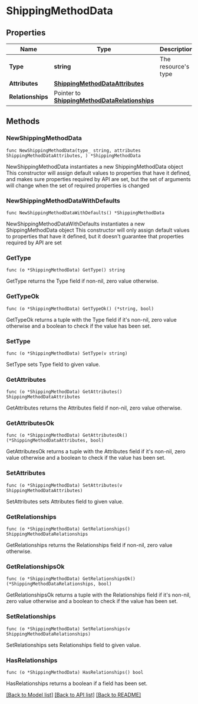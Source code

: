 # ShippingMethodData

## Properties

Name | Type | Description | Notes
------------ | ------------- | ------------- | -------------
**Type** | **string** | The resource&#39;s type | [default to "shipping_methods"]
**Attributes** | [**ShippingMethodDataAttributes**](ShippingMethodDataAttributes.md) |  | 
**Relationships** | Pointer to [**ShippingMethodDataRelationships**](ShippingMethodDataRelationships.md) |  | [optional] 

## Methods

### NewShippingMethodData

`func NewShippingMethodData(type_ string, attributes ShippingMethodDataAttributes, ) *ShippingMethodData`

NewShippingMethodData instantiates a new ShippingMethodData object
This constructor will assign default values to properties that have it defined,
and makes sure properties required by API are set, but the set of arguments
will change when the set of required properties is changed

### NewShippingMethodDataWithDefaults

`func NewShippingMethodDataWithDefaults() *ShippingMethodData`

NewShippingMethodDataWithDefaults instantiates a new ShippingMethodData object
This constructor will only assign default values to properties that have it defined,
but it doesn't guarantee that properties required by API are set

### GetType

`func (o *ShippingMethodData) GetType() string`

GetType returns the Type field if non-nil, zero value otherwise.

### GetTypeOk

`func (o *ShippingMethodData) GetTypeOk() (*string, bool)`

GetTypeOk returns a tuple with the Type field if it's non-nil, zero value otherwise
and a boolean to check if the value has been set.

### SetType

`func (o *ShippingMethodData) SetType(v string)`

SetType sets Type field to given value.


### GetAttributes

`func (o *ShippingMethodData) GetAttributes() ShippingMethodDataAttributes`

GetAttributes returns the Attributes field if non-nil, zero value otherwise.

### GetAttributesOk

`func (o *ShippingMethodData) GetAttributesOk() (*ShippingMethodDataAttributes, bool)`

GetAttributesOk returns a tuple with the Attributes field if it's non-nil, zero value otherwise
and a boolean to check if the value has been set.

### SetAttributes

`func (o *ShippingMethodData) SetAttributes(v ShippingMethodDataAttributes)`

SetAttributes sets Attributes field to given value.


### GetRelationships

`func (o *ShippingMethodData) GetRelationships() ShippingMethodDataRelationships`

GetRelationships returns the Relationships field if non-nil, zero value otherwise.

### GetRelationshipsOk

`func (o *ShippingMethodData) GetRelationshipsOk() (*ShippingMethodDataRelationships, bool)`

GetRelationshipsOk returns a tuple with the Relationships field if it's non-nil, zero value otherwise
and a boolean to check if the value has been set.

### SetRelationships

`func (o *ShippingMethodData) SetRelationships(v ShippingMethodDataRelationships)`

SetRelationships sets Relationships field to given value.

### HasRelationships

`func (o *ShippingMethodData) HasRelationships() bool`

HasRelationships returns a boolean if a field has been set.


[[Back to Model list]](../README.md#documentation-for-models) [[Back to API list]](../README.md#documentation-for-api-endpoints) [[Back to README]](../README.md)


